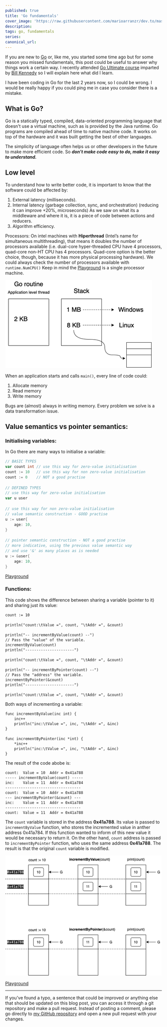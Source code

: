 ```yaml
---
published: true
title: 'Go fundamentals'
cover_image: 'https://raw.githubusercontent.com/marioarranzr/dev.to/master/blog-posts/go-fundamentals/assets/go-logo.png'
description:
tags: go, fundamentals
series:
canonical_url:
---
```


If you are new to [Go](https://golang.org/) or, like me, you started some time ago but for some reason you missed fundamentals, this post could be useful to answer why things work a certain way. I recently attended [Go Ultimate course](https://www.ardanlabs.com/ultimate-go) imparted by [Bill Kennedy](https://twitter.com/goinggodotnet) so I will explain here what did I learn.

I have been coding in Go for the last 2 years now, so I could be wrong. I would be really happy if you could ping me in case you consider there is a mistake.

## What is Go?

Go is a statically typed, compiled, data-oriented programming language that doesn't use a virtual machine, such as is provided by the Java runtime. Go programs are compiled ahead of time to native machine code. It works on top of the hardware and it was built getting the best of other languages.

The simplicity of language often helps us or other developers in the future to make more efficient code. So **_don't make code easy to do, make it easy to understand._**

## Low level

To understand how to write better code, it is important to know that the software could be affected by:

1. External latency (milliseconds).
2. Internal latency (garbage collection, sync, and orchestration) (reducing it can improve +20%, microseconds)
   As we saw on what its a middleware and where it is, it is a piece of code between actions and reducers.
3. Algorithm efficiency.

Processors: On intel machines with **Hiperthread** (Intel’s name for simultaneous multithreading), that means it doubles the number of processors available (i.e. dual-core hyper-threaded CPU have 4 processors, quad-core non-HT CPU has 4 processors. Quad-core option is the better choice, though, because it has more physical processing hardware).
We could always check the number of processors available with `runtime.NumCPU()`
Keep in mind the [Playground](https://play.golang.org/) is a single processor machine.

![Stack memory](./assets/stack.png)

When an application starts and calls `main()`, every line of code could:

1. Allocate memory
2. Read memory
3. Write memory

Bugs are (almost) always in writing memory. Every problem we solve is a data transformation issue.

## Value semantics vs pointer semantics:

### Initialising variables:

In Go there are many ways to initialise a variable:

```go
// BASIC TYPES
var count int // use this way for zero-value initialisation
count := 10   // use this way for non zero-value initialisation
count := 0    // NOT a good practise

// DEFINED TYPES
// use this way for zero-value initialisation
var u user

// use this way for non zero-value initialisation
// value semantic construction - GOOD practise
u := user{
    age: 10,
}

// pointer semantic construction - NOT a good practise
// more indicative, using the previous value semantic way
// and use '&' as many places as is needed
u := &user{
    age: 10,
}
```

[Playground](https://play.golang.org/p/-f9PCB8Y9z6)

### Functions:

This code shows the difference between sharing a variable (pointer to it) and sharing just its value:

```
count := 10

println("count:\tValue =", count, "\tAddr =", &count)

println("-- incrementByValue(count) --")
// Pass the "value" of the variable.
incrementByValue(count)
println("----------------------")

println("count:\tValue =", count, "\tAddr =", &count)

println("-- incrementByPointer(count) --")
// Pass the "address" the variable.
incrementByPointer(&count)
println("----------------------")

println("count:\tValue =", count, "\tAddr =", &count)
```

Both ways of incrementing a variable:

```
func incrementByValue(inc int) {
	inc++
	println("inc:\tValue =", inc, "\tAddr =", &inc)
}

func incrementByPointer(inc *int) {
	*inc++
	println("inc:\tValue =", inc, "\tAddr =", &inc)
}
```

The result of the code abobe is:

```text
count:	Value = 10 	Addr = 0x41a788
----- incrementByValue(count) -----
inc:	Value = 11 	Addr = 0x41a784
----------------------------------
count:	Value = 10 	Addr = 0x41a788
--- incrementByPointer(&count) ---
inc:	Value = 11 	Addr = 0x41a788
----------------------------------
count:	Value = 11 	Addr = 0x41a788
```

The `count` variable is stored in the address **0x41a788**. Its value is passed to `incrementByValue` function, who stores the incremented value in anther address 0x41a784. If this function wanted to inform of this new value it would be necessary to return it.
On the other hand, `count` address is passed to `incrementByPointer` function, who uses the same address **0x41a788**. The result is that the original `count` variable is modified.

![Pass by value vs pass by pointer](./assets/value-vs-pointer.png)

[Playground](https://play.golang.com/p/q0rBOyxnUDQ)

---

If you've found a typo, a sentence that could be improved or anything else that should be updated on this blog post, you can access it through a git repository and make a pull request. Instead of posting a comment, please go directly to [my GitHub repository](https://github.com/marioarranzr/dev.to) and open a new pull request with your changes.
